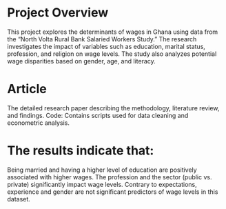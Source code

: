 # Project Overview

This project explores the determinants of wages in Ghana using data from the “North Volta Rural Bank Salaried Workers Study.” The research investigates the impact of variables such as education, marital status, profession, and religion on wage levels. The study also analyzes potential wage disparities based on gender, age, and literacy.

# Article

The detailed research paper describing the methodology, literature review, and findings.
Code: Contains scripts used for data cleaning and econometric analysis.


# The results indicate that:

Being married and having a higher level of education are positively associated with higher wages.
The profession and the sector (public vs. private) significantly impact wage levels.
Contrary to expectations, experience and gender are not significant predictors of wage levels in this dataset.
